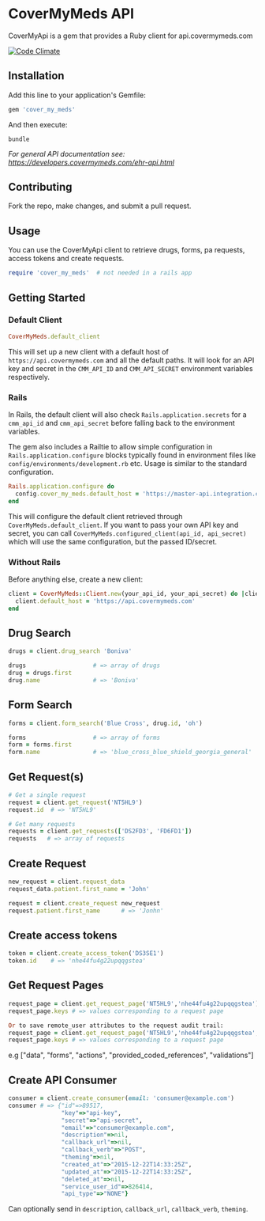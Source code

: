 # CoverMyMeds API

CoverMyApi is a gem that provides a Ruby client for api.covermymeds.com

[![Code Climate](https://codeclimate.com/github/covermymeds/cover_my_meds/badges/gpa.svg)](https://codeclimate.com/github/covermymeds/cover_my_meds)

## Installation

Add this line to your application's Gemfile:

```ruby
gem 'cover_my_meds'
```

And then execute:

```
bundle
```

*For general API documentation see: https://developers.covermymeds.com/ehr-api.html*

## Contributing

Fork the repo, make changes, and submit a pull request.

## Usage

You can use the CoverMyApi client to retrieve drugs, forms, pa requests, access tokens and create requests.

```ruby
require 'cover_my_meds'  # not needed in a rails app
```

## Getting Started

### Default Client

```ruby
CoverMyMeds.default_client
```

This will set up a new client with a default host of
`https://api.covermymeds.com` and all the default paths. It will look for an API
key and secret in the `CMM_API_ID` and `CMM_API_SECRET` environment variables
respectively.

### Rails

In Rails, the default client will also check `Rails.application.secrets` for a
`cmm_api_id` and `cmm_api_secret` before falling back to the environment
variables.

The gem also includes a Railtie to allow simple configuration in
`Rails.application.configure` blocks typically found in environment files like
`config/environments/development.rb` etc. Usage is similar to the standard
configuration.

```ruby
Rails.application.configure do
  config.cover_my_meds.default_host = 'https://master-api.integration.covermymeds.com'
end
```

This will configure the default client retrieved through
`CoverMyMeds.default_client`. If you want to pass your own API key and secret,
you can call `CoverMyMeds.configured_client(api_id, api_secret)` which will use
the same configuration, but the passed ID/secret.

### Without Rails

Before anything else, create a new client:

```ruby
client = CoverMyMeds::Client.new(your_api_id, your_api_secret) do |client|
  client.default_host = 'https://api.covermymeds.com'
end
```

## Drug Search

```ruby
drugs = client.drug_search 'Boniva'

drugs                   # => array of drugs
drug = drugs.first
drug.name               # => 'Boniva'
```

## Form Search

```ruby
forms = client.form_search('Blue Cross', drug.id, 'oh')

forms                   # => array of forms
form = forms.first
form.name               # => 'blue_cross_blue_shield_georgia_general'
```

## Get Request(s)

```ruby
# Get a single request
request = client.get_request('NT5HL9')
request.id  # => 'NT5HL9'

# Get many requests
requests = client.get_requests(['DS2FD3', 'FD6FD1'])
requests   # => array of requests
```

## Create Request

```ruby
new_request = client.request_data
request_data.patient.first_name = 'John'

request = client.create_request new_request
request.patient.first_name      # => 'Jonhn'
```


## Create access tokens

```ruby
token = client.create_access_token('DS3SE1')
token.id    # => 'nhe44fu4g22upqqgstea'
```

## Get Request Pages
```ruby
request_page = client.get_request_page('NT5HL9','nhe44fu4g22upqqgstea')
request_page.keys # => values corresponding to a request page

Or to save remote_user attributes to the request audit trail:
request_page = client.get_request_page('NT5HL9','nhe44fu4g22upqqgstea', { remote_user_key: 'remote_user_value' })
request_page.keys # => values corresponding to a request page
```
e.g ["data", "forms", "actions", "provided_coded_references", "validations"]

## Create API Consumer
```ruby
consumer = client.create_consumer(email: 'consumer@example.com')
consumer # => {"id"=>89517,
               "key"=>"api-key",
               "secret"=>"api-secret",
               "email"=>"consumer@example.com",
               "description"=>nil,
               "callback_url"=>nil,
               "callback_verb"=>"POST",
               "theming"=>nil,
               "created_at"=>"2015-12-22T14:33:25Z",
               "updated_at"=>"2015-12-22T14:33:25Z",
               "deleted_at"=>nil,
               "service_user_id"=>826414,
               "api_type"=>"NONE"}
```
Can optionally send in `description`, `callback_url`, `callback_verb`, `theming`.
